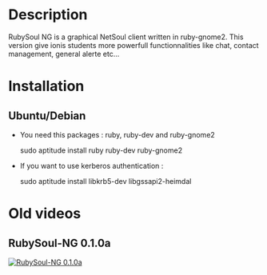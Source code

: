 # Description

RubySoul NG is a graphical NetSoul client written in ruby-gnome2.
This version give ionis students more powerfull functionnalities like chat, contact management, general alerte etc...

# Installation

## Ubuntu/Debian

 * You need this packages : ruby, ruby-dev and ruby-gnome2


	sudo aptitude install ruby ruby-dev ruby-gnome2


 * If you want to use kerberos authentication :


	sudo aptitude install libkrb5-dev libgssapi2-heimdal


# Old videos

## RubySoul-NG 0.1.0a

[![RubySoul-NG 0.1.0a](http://images.vimeo.com/16/56/26/165626753/165626753_640.jpg)](http://vimeo.com/2012482)

